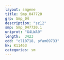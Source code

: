```yaml
---
layout: smgene
title: Smp_047720
grp: Smp_04
description: "sz12"
smp: Smp_047720.1
uniprot: "G4LWA0"
length:  3423
cdd: "cl10718, pfam09733"
kk: K11463
categories: sm
---
```

